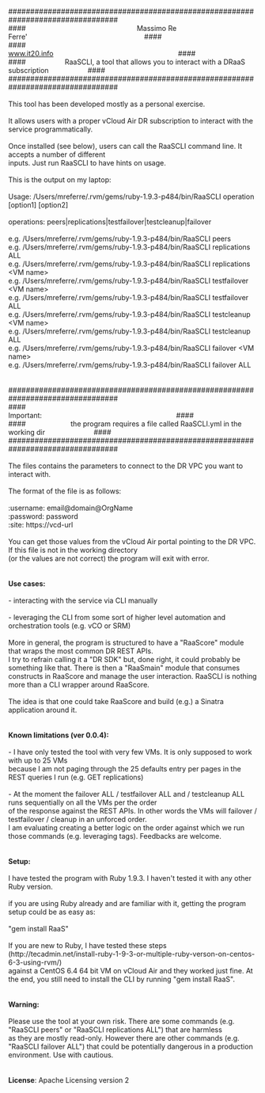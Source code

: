 <html>

<head>
<meta http-equiv="Content-Language" content="en-us">
<meta http-equiv="Content-Type" content="text/html; charset=windows-1252">
<title>################################</title>
</head>

<body>

<p>
#################################################################################<br>
####&nbsp;&nbsp;&nbsp;&nbsp;&nbsp;&nbsp;&nbsp;&nbsp;&nbsp;&nbsp;&nbsp;&nbsp;&nbsp;&nbsp;&nbsp;&nbsp;&nbsp;&nbsp;&nbsp;&nbsp;&nbsp;&nbsp;&nbsp;&nbsp;&nbsp;&nbsp;&nbsp;&nbsp;&nbsp;&nbsp;&nbsp;&nbsp;&nbsp;&nbsp;&nbsp;&nbsp;&nbsp;&nbsp;&nbsp;&nbsp;&nbsp;&nbsp;&nbsp;&nbsp;&nbsp;&nbsp;&nbsp;&nbsp;&nbsp;&nbsp;&nbsp;&nbsp;&nbsp;&nbsp;&nbsp;&nbsp; 
Massimo Re Ferre'&nbsp;&nbsp;&nbsp;&nbsp;&nbsp;&nbsp;&nbsp;&nbsp;&nbsp;&nbsp;&nbsp;&nbsp;&nbsp;&nbsp;&nbsp;&nbsp;&nbsp;&nbsp;&nbsp;&nbsp;&nbsp;&nbsp;&nbsp;&nbsp;&nbsp;&nbsp;&nbsp;&nbsp;&nbsp;&nbsp;&nbsp;&nbsp;&nbsp;&nbsp;&nbsp;&nbsp;&nbsp;&nbsp;&nbsp;&nbsp;&nbsp;&nbsp;&nbsp;&nbsp;&nbsp;&nbsp;&nbsp;&nbsp;&nbsp;&nbsp;&nbsp;&nbsp;&nbsp;&nbsp;&nbsp;&nbsp;&nbsp;&nbsp;&nbsp; 
####<br>
####&nbsp;&nbsp;&nbsp;&nbsp;&nbsp;&nbsp;&nbsp;&nbsp;&nbsp;&nbsp;&nbsp;&nbsp;&nbsp;&nbsp;&nbsp;&nbsp;&nbsp;&nbsp;&nbsp;&nbsp;&nbsp;&nbsp;&nbsp;&nbsp;&nbsp;&nbsp;&nbsp;&nbsp;&nbsp;&nbsp;&nbsp;&nbsp;&nbsp;&nbsp;&nbsp;&nbsp;&nbsp;&nbsp;&nbsp;&nbsp;&nbsp;&nbsp;&nbsp;&nbsp;&nbsp;&nbsp;&nbsp;&nbsp;&nbsp;&nbsp;&nbsp;&nbsp;&nbsp;&nbsp;&nbsp;&nbsp;&nbsp;&nbsp;&nbsp;
<a href="http://www.it20.info">www.it20.info</a>&nbsp;&nbsp;&nbsp;&nbsp;&nbsp;&nbsp;&nbsp;&nbsp;&nbsp;&nbsp;&nbsp;&nbsp;&nbsp;&nbsp;&nbsp;&nbsp;&nbsp;&nbsp;&nbsp;&nbsp;&nbsp;&nbsp;&nbsp;&nbsp;&nbsp;&nbsp;&nbsp;&nbsp;&nbsp;&nbsp;&nbsp;&nbsp;&nbsp;&nbsp;&nbsp;&nbsp;&nbsp;&nbsp;&nbsp;&nbsp;&nbsp;&nbsp;&nbsp;&nbsp;&nbsp;&nbsp;&nbsp;&nbsp;&nbsp;&nbsp;&nbsp;&nbsp;&nbsp;&nbsp;&nbsp;&nbsp;&nbsp;&nbsp;&nbsp;&nbsp;&nbsp;&nbsp;&nbsp; 
####<br>
####&nbsp;&nbsp;&nbsp;&nbsp;&nbsp;&nbsp;&nbsp;&nbsp;&nbsp;&nbsp;&nbsp;&nbsp;&nbsp;&nbsp;&nbsp;&nbsp;&nbsp;&nbsp;&nbsp; 
RaaSCLI, a tool that allows you to interact with a DRaaS subscription&nbsp;&nbsp;&nbsp;&nbsp;&nbsp;&nbsp;&nbsp;&nbsp;&nbsp;&nbsp;&nbsp;&nbsp;&nbsp;&nbsp;&nbsp;&nbsp;&nbsp;&nbsp;&nbsp; 
####<br>
#################################################################################<br>
<br>
This tool has been developed mostly as a personal exercise. <br>
<br>
It allows users with a proper vCloud Air DR subscription to interact with the 
service programmatically. <br>
<br>
Once installed (see below), users can call the RaaSCLI command line. It accepts 
a number of different <br>
inputs. Just run RaaSCLI to have hints on usage.<br>
<br>
This is the output on my laptop:<br>
<br>
Usage: /Users/mreferre/.rvm/gems/ruby-1.9.3-p484/bin/RaaSCLI operation [option1] 
[option2]<br>
<br>
operations: peers|replications|testfailover|testcleanup|failover<br>
<br>
e.g. /Users/mreferre/.rvm/gems/ruby-1.9.3-p484/bin/RaaSCLI peers<br>
e.g. /Users/mreferre/.rvm/gems/ruby-1.9.3-p484/bin/RaaSCLI replications ALL<br>
e.g. /Users/mreferre/.rvm/gems/ruby-1.9.3-p484/bin/RaaSCLI replications &lt;VM 
name&gt;<br>
e.g. /Users/mreferre/.rvm/gems/ruby-1.9.3-p484/bin/RaaSCLI testfailover &lt;VM 
name&gt;<br>
e.g. /Users/mreferre/.rvm/gems/ruby-1.9.3-p484/bin/RaaSCLI testfailover ALL<br>
e.g. /Users/mreferre/.rvm/gems/ruby-1.9.3-p484/bin/RaaSCLI testcleanup &lt;VM name&gt;<br>
e.g. /Users/mreferre/.rvm/gems/ruby-1.9.3-p484/bin/RaaSCLI testcleanup ALL<br>
e.g. /Users/mreferre/.rvm/gems/ruby-1.9.3-p484/bin/RaaSCLI failover &lt;VM name&gt;<br>
e.g. /Users/mreferre/.rvm/gems/ruby-1.9.3-p484/bin/RaaSCLI failover ALL<br>
<br>
<br>
#################################################################################<br>
####&nbsp;&nbsp;&nbsp;&nbsp;&nbsp;&nbsp;&nbsp;&nbsp;&nbsp;&nbsp;&nbsp;&nbsp;&nbsp;&nbsp;&nbsp;&nbsp;&nbsp;&nbsp;&nbsp;&nbsp;&nbsp;&nbsp;&nbsp;&nbsp;&nbsp;&nbsp;&nbsp;&nbsp;&nbsp;&nbsp;&nbsp;&nbsp;&nbsp;&nbsp;&nbsp;&nbsp;&nbsp;&nbsp;&nbsp;&nbsp;&nbsp;&nbsp;&nbsp;&nbsp;&nbsp;&nbsp;&nbsp;&nbsp;&nbsp;&nbsp;&nbsp;&nbsp;&nbsp;&nbsp;&nbsp;&nbsp;&nbsp;&nbsp;&nbsp;&nbsp; 
Important:&nbsp;&nbsp;&nbsp;&nbsp;&nbsp;&nbsp;&nbsp;&nbsp;&nbsp;&nbsp;&nbsp;&nbsp;&nbsp;&nbsp;&nbsp;&nbsp;&nbsp;&nbsp;&nbsp;&nbsp;&nbsp;&nbsp;&nbsp;&nbsp;&nbsp;&nbsp;&nbsp;&nbsp;&nbsp;&nbsp;&nbsp;&nbsp;&nbsp;&nbsp;&nbsp;&nbsp;&nbsp;&nbsp;&nbsp;&nbsp;&nbsp;&nbsp;&nbsp;&nbsp;&nbsp;&nbsp;&nbsp;&nbsp;&nbsp;&nbsp;&nbsp;&nbsp;&nbsp;&nbsp;&nbsp;&nbsp;&nbsp;&nbsp;&nbsp;&nbsp;&nbsp;&nbsp;&nbsp;&nbsp;&nbsp;&nbsp;&nbsp;&nbsp; 
####<br>
####&nbsp;&nbsp;&nbsp;&nbsp;&nbsp;&nbsp;&nbsp;&nbsp;&nbsp;&nbsp;&nbsp;&nbsp;&nbsp;&nbsp;&nbsp;&nbsp;&nbsp;&nbsp;&nbsp;&nbsp;&nbsp;&nbsp; 
the program requires a file called RaaSCLI.yml in the working dir&nbsp;&nbsp;&nbsp;&nbsp;&nbsp;&nbsp;&nbsp;&nbsp;&nbsp;&nbsp;&nbsp;&nbsp;&nbsp;&nbsp;&nbsp;&nbsp;&nbsp;&nbsp;&nbsp;&nbsp;&nbsp;&nbsp;&nbsp;&nbsp; 
####<br>
#################################################################################
<br>
<br>
The files contains the parameters to connect to the DR VPC you want to interact 
with. <br>
<br>
The format of the file is as follows: <br>
<br>
:username: email@domain@OrgName<br>
:password: password<br>
:site: https://vcd-url<br>
<br>
You can get those values from the vCloud Air portal pointing to the DR VPC. If 
this file is not in the working directory<br>
(or the values are not correct) the program will exit with error. <br>
<br>
<br>
<b>Use cases: </b><br>
<br>
- interacting with the service via CLI manually<br>
<br>
- leveraging the CLI from some sort of higher level automation and orchestration 
tools (e.g. vCO or SRM)<br>
<br>
More in general, the program is structured to have a &quot;RaaScore&quot; module that 
wraps the most common DR REST APIs. <br>
I try to refrain calling it a &quot;DR SDK&quot; but, done right, it could probably be 
something like that. There is then a &quot;RaaSmain&quot; module that consumes<br>
constructs in RaaScore and manage the user interaction. RaaSCLI is nothing more 
than a CLI wrapper around RaaScore.<br>
<br>
The idea is that one could take RaaScore and build (e.g.) a Sinatra application 
around it. <br>
<br>
<br>
<b>Known limitations (ver 0.0.4):</b><br>
<br>
- I have only tested the tool with very few VMs. It is only supposed to work 
with up to 25 VMs <br>
because I am not paging through the 25 defaults entry per pages in the REST 
queries I run (e.g. GET replications)<br>
<br>
- At the moment the failover ALL / testfailover ALL and / testcleanup ALL runs 
sequentially on all the VMs per the order <br>
of the response against the REST APIs. In other words the VMs will failover / 
testfailover / cleanup in an unforced order.<br>
I am evaluating creating a better logic on the order against which we run those 
commands (e.g. leveraging tags). Feedbacks are welcome.<br>
<br>
<br>
<b>Setup:</b><br>
<br>
I have tested the program with Ruby 1.9.3. I haven't tested it with any other 
Ruby version. <br>
<br>
if you are using Ruby already and are familiar with it, getting the program 
setup could be as easy as: <br>
<br>
&quot;gem install RaaS&quot; <br>
<br>
If you are new to Ruby, I have tested these steps (http://tecadmin.net/install-ruby-1-9-3-or-multiple-ruby-verson-on-centos-6-3-using-rvm/)
<br>
against a CentOS 6.4 64 bit VM on vCloud Air and they worked just fine. At the 
end, you still need to install the CLI by running &quot;gem install RaaS&quot;.<br>
<br>
<br>
<b>Warning: </b><br>
<br>
Please use the tool at your own risk. There are some commands (e.g. &quot;RaaSCLI 
peers&quot; or &quot;RaaSCLI replications ALL&quot;) that are harmless <br>
as they are mostly read-only. However there are other commands (e.g. &quot;RaaSCLI 
failover ALL&quot;) that could be potentially dangerous in a production <br>
environment. Use with cautious. <br>
<br>
<br>
<b>License</b>: Apache Licensing version 2</p>

</body>

</html>
